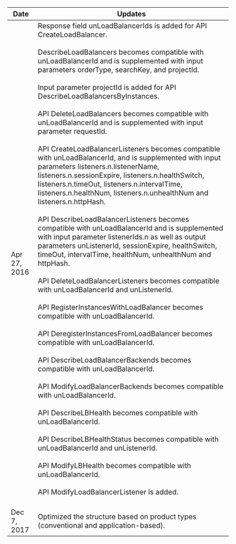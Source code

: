 
| Date | Updates |
|---------|---------|
| Apr 27, 2016 | Response field unLoadBalancerIds is added for API CreateLoadBalancer. <br><br> DescribeLoadBalancers becomes compatible with unLoadBalancerId and is supplemented with input parameters orderType, searchKey, and projectId.<br><br> Input parameter projectId is added for API DescribeLoadBalancersByInstances.<br><br> API DeleteLoadBalancers becomes compatible with unLoadBalancerId and is supplemented with input parameter requestId.<br><br> API CreateLoadBalancerListeners becomes compatible with unLoadBalancerId, and is supplemented with input parameters listeners.n.listenerName, listeners.n.sessionExpire, listeners.n.healthSwitch, listeners.n.timeOut, listeners.n.intervalTime, listeners.n.healthNum, listeners.n.unhealthNum and listeners.n.httpHash.<br><br> API DescribeLoadBalancerListeners becomes compatible with unLoadBalancerId and is supplemented with input parameter listenerIds.n as well as output parameters unListenerId, sessionExpire, healthSwitch, timeOut, intervalTime, healthNum, unhealthNum and httpHash.<br><br> API DeleteLoadBalancerListeners becomes compatible with unLoadBalancerId and unListenerId.<br><br> API RegisterInstancesWithLoadBalancer becomes compatible with unLoadBalancerId.<br><br> API DeregisterInstancesFromLoadBalancer becomes compatible with unLoadBalancerId.<br><br> API DescribeLoadBalancerBackends becomes compatible with unLoadBalancerId.<br><br> API ModifyLoadBalancerBackends becomes compatible with unLoadBalancerId.<br><br> API DescribeLBHealth becomes compatible with unLoadBalancerId.<br><br> API DescribeLBHealthStatus becomes compatible with unLoadBalancerId and unListenerId.<br><br> API ModifyLBHealth becomes compatible with unLoadBalancerId.<br><br> API ModifyLoadBalancerListener is added.<br><br> |
| Dec 7, 2017 | Optimized the structure based on product types (conventional and application-based). |


